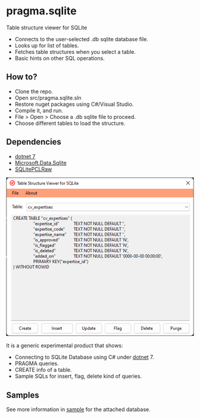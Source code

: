 # pragma.sqlite

Table structure viewer for SQLite

* Connects to the user-selected .db sqlite database file.
* Looks up for list of tables.
* Fetches table structures when you select a table.
* Basic hints on other SQL operations.

## How to?

* Clone the repo.
* Open src/pragma.sqlite.sln
* Restore nuget packages using C#/Visual Studio.
* Compile it, and run.
* File > Open > Choose a .db sqlite file to proceed.
* Choose different tables to load the structure.

## Dependencies
* [dotnet 7](https://dotnet.microsoft.com/en-us/download/dotnet)
* [Microsoft.Data.Sqlite]()
* [SQLitePCLRaw]()

![screenshot](resources/screenshot.png)

It is a generic experimental product that shows:
* Connecting to SQLite Database using C# under [dotnet](https://dotnet.microsoft.com/) 7.
* PRAGMA queries.
* CREATE info of a table.
* Sample SQLs for insert, flag, delete kind of queries.

## Samples
See more information in [sample](sample/) for the attached database.
